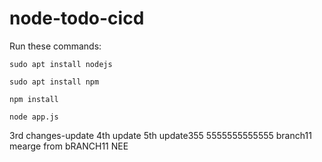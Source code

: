 # node-todo-cicd

Run these commands:


`sudo apt install nodejs`


`sudo apt install npm`


`npm install`

`node app.js`


3rd changes-update
4th update
5th update355
5555555555555
branch11
mearge from bRANCH11
NEE
